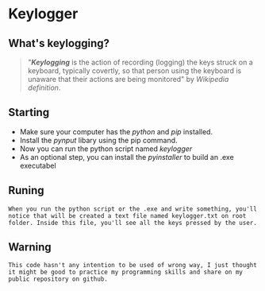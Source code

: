 # Keylogger

## What's keylogging?

> "___Keylogging___ is the action of recording (logging) the keys struck on a keyboard, typically covertly, so that person using the keyboard is unaware that their actions are being monitored" by _Wikipedia definition_.

## Starting

- Make sure your computer has the _python_ and _pip_ installed.
- Install the _pynput_ libary using the pip command.
- Now you can run the python script named _keylogger_
- As an optional step, you can install the _pyinstaller_ to build an .exe executabel

## Runing

    When you run the python script or the .exe and write something, you'll notice that will be created a text file named keylogger.txt on root folder. Inside this file, you'll see all the keys pressed by the user.

## Warning
    This code hasn't any intention to be used of wrong way, I just thought it might be good to practice my programming skills and share on my public repository on github.
